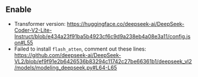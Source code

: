 ## Enable
* Transformer version: https://huggingface.co/deepseek-ai/DeepSeek-Coder-V2-Lite-Instruct/blob/e434a23f91ba5b4923cf6c9d9a238eb4a08e3a11/config.json#L55
* Failed to install `flash_atten`, comment out these lines: https://github.com/deepseek-ai/DeepSeek-VL2/blob/ef9f91e2b6426536b83294c11742c27be66361b1/deepseek_vl2/models/modeling_deepseek.py#L64-L65